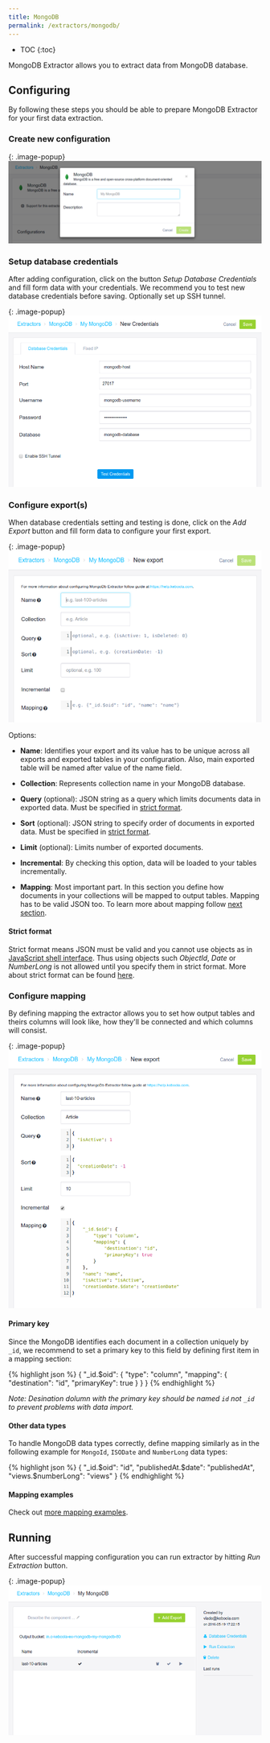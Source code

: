 ```yaml
---
title: MongoDB
permalink: /extractors/mongodb/
---
```


* TOC
{:toc}

MongoDB Extractor allows you to extract data from MongoDB database.

## Configuring

By following these steps you should be able to prepare MongoDB Extractor for your first data extraction.

### Create new configuration

{: .image-popup}
![MongoDB add configuration](/extractors/mongodb/01-add-configuration.png)


### Setup database credentials

After adding configuration, click on the button *Setup Database Credentials* and fill form data with
your credentials. We recommend you to test new database credentials before saving. Optionally set up
SSH tunnel.

{: .image-popup}
![MongoDB new credentials](/extractors/mongodb/02-new-credentials.png)

### Configure export(s)

When database credentials setting and testing is done, click on the *Add Export* button and fill form data to
configure your first export.


{: .image-popup}
![MongoDB new export](/extractors/mongodb/03-new-export.png)

Options:

- **Name**: Identifies your export and its value has to be unique across all exports and exported tables in
your configuration. Also, main exported table will be named after value of the name field.

- **Collection**: Represents collection name in your MongoDB database.

- **Query** (optional): JSON string as a query which limits documents data in exported data.
Must be specified in [strict format](#strict-format).

- **Sort** (optional): JSON string to specify order of documents in exported data.
Must be specified in [strict format](#strict-format).

- **Limit** (optional): Limits number of exported documents.

- **Incremental**: By checking this option, data will be loaded to your tables incrementally.

- **Mapping**: Most important part. In this section you define how documents in your collections will be
mapped to output tables. Mapping has to be valid JSON too. To learn more about mapping follow
[next section](#configure-mapping).

#### Strict format

Strict format means JSON must be valid and you cannot use objects as in
[JavaScript shell interface](https://docs.mongodb.com/v3.2/reference/program/mongo/#bin.mongo).
Thus using objects such *ObjectId*, *Date* or *NumberLong* is not allowed until you specify them
in strict format. More about strict format can be found
[here](https://docs.mongodb.com/v3.2/reference/mongodb-extended-json/).

### Configure mapping

By defining mapping the extractor allows you to set how output tables and theirs columns will look like,
how they'll be connected and which columns will consist.

{: .image-popup}
![MongoDB new export filled](/extractors/mongodb/04-new-export-filled.png)

#### Primary key

Since the MongoDB identifies each document in a collection uniquely by `_id`, we recommend to set
a primary key to this field by defining first item in a mapping section:

{% highlight json %}
{
    "_id.$oid": {
        "type": "column",
        "mapping": {
            "destination": "id",
            "primaryKey": true
        }
    }
}
{% endhighlight %}

*Note: Desination dolumn with the primary key should be named `id` not `_id` to prevent problems with
 data import.*


#### Other data types

To handle MongoDB data types correctly, define mapping similarly as in the following example for
`MongoId`, `ISODate` and `NumberLong` data types:

{% highlight json %}
{
    "_id.$oid": "id",
    "publishedAt.$date": "publishedAt",
    "views.$numberLong": "views"
}
{% endhighlight %}

#### Mapping examples

Check out [more mapping examples](/extractors/mongodb/mapping/).

## Running

After successful mapping configuration you can run extractor by hitting *Run Extraction* button.

{: .image-popup}
![MongoDB new export](/extractors/mongodb/05-exports-index.png)


